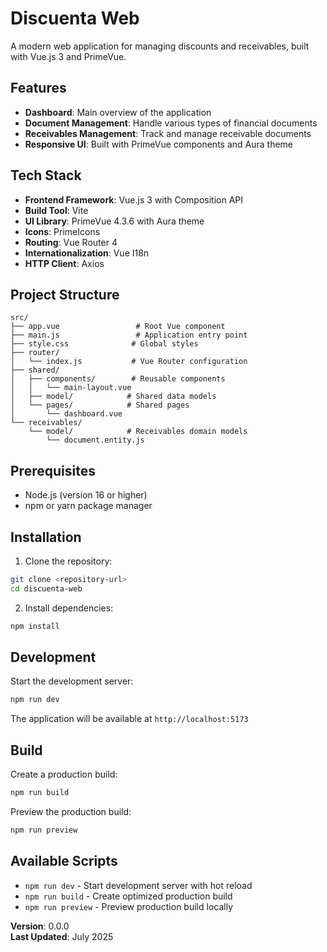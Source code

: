 # Discuenta Web

A modern web application for managing discounts and receivables, built with Vue.js 3 and PrimeVue.

## Features

- **Dashboard**: Main overview of the application
- **Document Management**: Handle various types of financial documents
- **Receivables Management**: Track and manage receivable documents
- **Responsive UI**: Built with PrimeVue components and Aura theme

## Tech Stack

- **Frontend Framework**: Vue.js 3 with Composition API
- **Build Tool**: Vite
- **UI Library**: PrimeVue 4.3.6 with Aura theme
- **Icons**: PrimeIcons
- **Routing**: Vue Router 4
- **Internationalization**: Vue I18n
- **HTTP Client**: Axios

## Project Structure

```
src/
├── app.vue                 # Root Vue component
├── main.js                 # Application entry point
├── style.css              # Global styles
├── router/
│   └── index.js           # Vue Router configuration
├── shared/
│   ├── components/        # Reusable components
│   │   └── main-layout.vue
│   ├── model/            # Shared data models
│   └── pages/            # Shared pages
│       └── dashboard.vue
└── receivables/
    └── model/            # Receivables domain models
        └── document.entity.js
```

## Prerequisites

- Node.js (version 16 or higher)
- npm or yarn package manager

## Installation

1. Clone the repository:
```bash
git clone <repository-url>
cd discuenta-web
```

2. Install dependencies:
```bash
npm install
```

## Development

Start the development server:

```bash
npm run dev
```

The application will be available at `http://localhost:5173`

## Build

Create a production build:

```bash
npm run build
```

Preview the production build:

```bash
npm run preview
```

## Available Scripts

- `npm run dev` - Start development server with hot reload
- `npm run build` - Create optimized production build
- `npm run preview` - Preview production build locally

**Version**: 0.0.0  
**Last Updated**: July 2025
